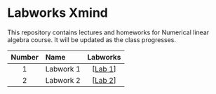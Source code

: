 # Labworks Xmind

This repository contains lectures and homeworks for Numerical linear algebra course. It will be updated as the class progresses.

| Number | Name | Labworks |
|:------:|:----------|:----------:|
|1| Labwork 1| [[Lab 1](hw_opp.xmind)] |
| 2 | Labwork 2| [[Lab 2](hw_opp1.xmind)] | 

